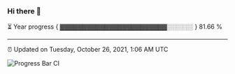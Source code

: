 ### Hi there 👋

⏳ Year progress { ▓▓▓▓▓▓▓▓▓▓▓▓▓▓▓▓▓▓▓▓▓▓▓▓░░░░░░ } 81.66 %

---

⏰ Updated on Tuesday, October 26, 2021, 1:06 AM UTC

![Progress Bar CI](https://github.com/arthurbuhl/arthurbuhl/workflows/Progress%20Bar%20CI/badge.svg)

